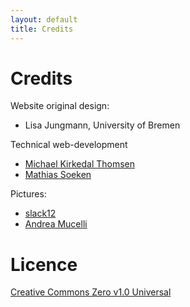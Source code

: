 ```yaml
---
layout: default
title: Credits
---
```


# Credits

Website original design:

- Lisa Jungmann, University of Bremen

Technical web-development

- [Michael Kirkedal Thomsen](https://researchprofiles.ku.dk/en/persons/michael-kirkedal-thomsen)
- [Mathias Soeken](http://msoeken.github.io)

Pictures:

- [slack12](https://www.flickr.com/photos/slack12/1463931003/)
- [Andrea Mucelli](https://www.flickr.com/photos/bluestardrop/12995816265)

# Licence

[Creative Commons Zero v1.0 Universal](https://github.com/reversible-computation/reversible-computation.github.io?tab=CC0-1.0-1-ov-file)
